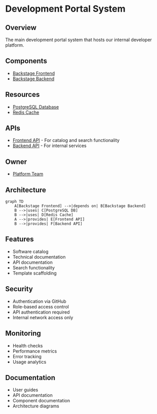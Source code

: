 # Development Portal System

## Overview
The main development portal system that hosts our internal developer platform.

## Components
* [Backstage Frontend](../components/backstage-frontend.md)
* [Backstage Backend](../components/backstage-backend.md)

## Resources
* [PostgreSQL Database](../resources/postgres-db.md)
* [Redis Cache](../resources/redis-cache.md)

## APIs
* [Frontend API](../apis/frontend-api.md) - For catalog and search functionality
* [Backend API](../apis/backend-api.md) - For internal services

## Owner
* [Platform Team](../teams/team-platform.md)

## Architecture

```mermaid
graph TD
    A[Backstage Frontend] -->|depends on| B[Backstage Backend]
    B -->|uses| C[PostgreSQL DB]
    B -->|uses| D[Redis Cache]
    A -->|provides| E[Frontend API]
    B -->|provides| F[Backend API]
```

## Features
* Software catalog
* Technical documentation
* API documentation
* Search functionality
* Template scaffolding

## Security
* Authentication via GitHub
* Role-based access control
* API authentication required
* Internal network access only

## Monitoring
* Health checks
* Performance metrics
* Error tracking
* Usage analytics

## Documentation
* User guides
* API documentation
* Component documentation
* Architecture diagrams
